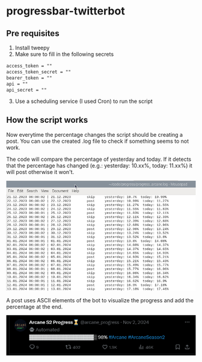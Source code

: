 # progressbar-twitterbot


## Pre requisites


1. Install tweepy
2. Make sure to fill in the following secrets
~~~ 
access_token = ""
access_token_secret = ""
bearer_token = ""
api = ""
api_secret = ""
~~~ 
3. Use a scheduling service (I used Cron) to run the script

## How the script works

Now everytime the percentage changes the script should be creating a post. You can use the created .log file to check if something seems to not work.


The code will compare the percentage of yesterday and today. If it detects that the percentage has changed (e.g.: yesterday: 10.xx%, today: 11.xx%) it will post otherwise it won't.

![.log file of the twitter bot](img/image.png)

A post uses ASCII elements of the bot to visualize the progress and add the percentage at the end.

![alt text](img/image-1.png)